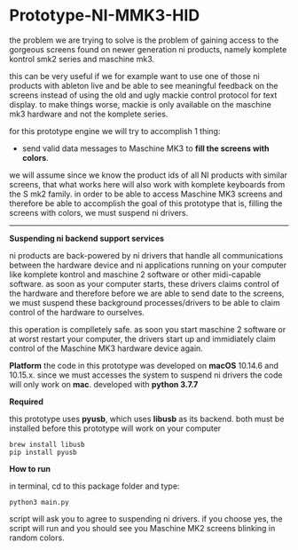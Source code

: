 # Prototype-NI-MMK3-HID

the problem we are trying to solve is the problem of gaining access to the gorgeous screens found on newer generation ni products, namely komplete kontrol smk2 series and maschine mk3.

this can be very useful if we for example want to use one of those ni products with ableton live and be able to see meaningful feedback on the screens instead of using the old and ugly mackie control protocol for text display. to make things worse, mackie is only available on the maschine mk3 hardware and not the komplete series.

for this prototype engine we will try to accomplish 1 thing:

 - send valid data messages to Maschine MK3 to **fill the screens with colors**.
  
we will assume since we know the product ids of all NI products with similar screens, that what works here will also work with komplete keyboards from the S mk2 family. in order to be able to access Maschine MK3 screens and therefore be able to accomplish the goal of this prototype that is, filling the screens with colors, we must suspend ni drivers.

---

**Suspending ni backend support services**

ni products are back-powered by ni drivers that handle all communications between the hardware device and ni applications running on your computer like komplete kontrol and maschine 2 software or other midi-capable software. as soon as your computer starts, these drivers claims control of the hardware and therefore before we are able to send date to the screens, we must suspend these background processes/drivers to be able to claim control of the hardware to ourselves. 

this operation is complletely safe. as soon you start maschine 2 software or at worst restart your computer, the drivers start up and immidiately claim control of the Maschine MK3 hardware device again.

**Platform**
the code in this prototype was developed on **macOS** 10.14.6 and 10.15.x. since we must accesses the system to suspend ni drivers the code will only work on **mac**.
developed with **python 3.7.7**

**Required**

this prototype uses **pyusb**, which uses **libusb** as its backend. both must be installed before this prototype will work on your computer

    brew install libusb
    pip install pyusb

**How to run**

in terminal, cd to this package folder and type:

    python3 main.py

script will ask you to agree to suspending ni drivers. if you choose yes, the script will run and you should see you Maschine MK2 screens blinking in random colors.

